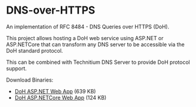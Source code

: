 # DNS-over-HTTPS

An implementation of RFC 8484 - DNS Queries over HTTPS (DoH).

This project allows hosting a DoH web service using ASP.NET or ASP.NETCore that can transform any DNS server to be accessible via the DoH standard protocol.

This can be combined with Technitium DNS Server to provide DoH protocol support.

Download Binaries:
- [DoH ASP.NET Web App](https://technitium.com/download/doh/DoH-aspnet.zip) (639 KB)
- [DoH ASP.NETCore Web App](https://technitium.com/download/doh/DoH-aspnetcore.zip) (124 KB)
